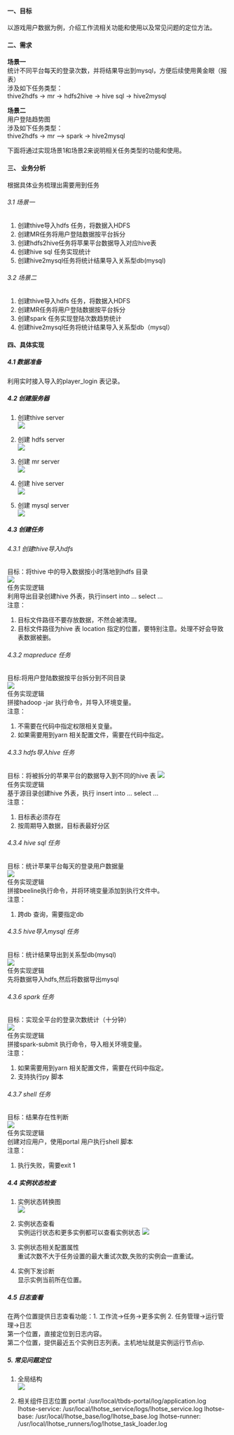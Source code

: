#### 一、目标
以游戏用户数据为例，介绍工作流相关功能和使用以及常见问题的定位方法。  

#### 二、需求 
**场景一**  
统计不同平台每天的登录次数，并将结果导出到mysql，方便后续使用黄金眼（报表）  
涉及如下任务类型：  
thive2hdfs  -> mr -> hdfs2hive  -> hive sql -> hive2mysql 

**场景二**  
用户登陆趋势图  
涉及如下任务类型：  
thive2hdfs  -> mr —> spark  -> hive2mysql  
		
下面将通过实现场景1和场景2来说明相关任务类型的功能和使用。  

#### 三、 业务分析
根据具体业务梳理出需要用到任务
###### 3.1 场景一
1. 创建thive导入hdfs 任务，将数据入HDFS
2. 创建MR任务将用户登陆数据按平台拆分
3. 创建hdfs2hive任务将苹果平台数据导入对应hive表
4. 创建hive sql 任务实现统计
5. 创建hive2mysql任务将统计结果导入关系型db(mysql)

###### 3.2 场景二
1. 创建thive导入hdfs 任务，将数据入HDFS
2. 创建MR任务将用户登陆数据按平台拆分
3. 创建spark 任务实现登陆次数趋势统计
4. 创建hive2mysql任务将统计结果导入关系型db（mysql）

#### 四、具体实现
##### 4.1 数据准备
利用实时接入导入的player_login 表记录。

##### 4.2 创建服务器
1. 创建thive server  
![](../images/prepare_server1.png)

2. 创建 hdfs server  
![](../images/prepare_server2.png)

3. 创建 mr server  
![](../images/prepare_server3.png)

3. 创建 hive server  
![](../images/prepare_server4.png)

4. 创建 mysql server  
![](../images/prepare_server_mysql.png)

##### 4.3 创建任务
###### 4.3.1 创建thive导入hdfs  
目标：将thive 中的导入数据按小时落地到hdfs 目录  
![](../images/prepare_task1.png)  
任务实现逻辑  
利用导出目录创建hive 外表，执行insert into ... select ...   
注意：  
1. 目标文件路径不要存放数据，不然会被清理。  
2. 目标文件路径为hive 表 location 指定的位置，要特别注意。处理不好会导致表数据被删。

###### 4.3.2 mapreduce 任务
目标:将用户登陆数据按平台拆分到不同目录  
![](../images/prepare_task_mr.png)   
任务实现逻辑   
拼接hadoop -jar 执行命令，并导入环境变量。  
注意：  
1. 不需要在代码中指定权限相关变量。  
2. 如果需要用到yarn 相关配置文件，需要在代码中指定。  

###### 4.3.3 hdfs导入hive 任务
目标：将被拆分的苹果平台的数据导入到不同的hive 表
![](../images/prepare_task_hdfs2hive.png)   
任务实现逻辑   
基于源目录创建hive 外表，执行 insert into ... select ...   
注意：  
1. 目标表必须存在
2. 按周期导入数据，目标表最好分区

###### 4.3.4 hive sql 任务
目标：统计苹果平台每天的登录用户数据量   
![](../images/prepare_task_hivesql.png)   
任务实现逻辑   
拼接beeline执行命令，并将环境变量添加到执行文件中。  
注意：  
1. 跨db 查询，需要指定db  

###### 4.3.5 hive导入mysql 任务
目标：统计结果导出到关系型db(mysql)  
![](../images/prepare_task_hive2mysql.png)   
任务实现逻辑   
先将数据导入hdfs,然后将数据导出mysql     

###### 4.3.6 spark 任务
目标：实现全平台的登录次数统计（十分钟）  
![](../images/prepare_task_spark.png)   
任务实现逻辑   
拼接spark-submit 执行命令，导入相关环境变量。  
注意：  
1. 如果需要用到yarn 相关配置文件，需要在代码中指定。  
2. 支持执行py 脚本

###### 4.3.7 shell 任务
目标：结果存在性判断  
![](../images/prepare_task_shell.png)   
任务实现逻辑   
创建对应用户，使用portal 用户执行shell 脚本    
注意：  
1. 执行失败，需要exit 1

##### 4.4 实例状态检查
1. 实例状态转换图  
![](../images/prepare_state.png)

2. 实例状态查看  
实例运行状态和更多实例都可以查看实例状态
![](../images/prepare_state1.png)
3. 实例状态相关配置属性  
重试次数不大于任务设置的最大重试次数,失败的实例会一直重试。  
4. 实例下发诊断  
显示实例当前所在位置。  

##### 4.5 日志查看
在两个位置提供日志查看功能：1. 工作流->任务->更多实例 2. 任务管理->运行管理->日志  
第一个位置，直接定位到日志内容。  
第二个位置，提供最近五个实例日志列表。主机地址就是实例运行节点ip.  

##### 5. 常见问题定位
1. 全局结构  
![](../images/prepare_all.png)

2. 相关组件日志位置
portal :/usr/local/tbds-portal/log/application.log
lhotse-service: /usr/local/lhotse_service/logs/lhotse_service.log
lhotse-base: /usr/local/lhotse_base/log/lhotse_base.log
lhotse-runner: /usr/local/lhotse_runners/log/lhotse_task_loader.log
